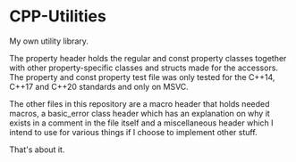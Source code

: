 # CPP-Utilities
My own utility library.

The property header holds the regular and const property classes together with other property-specific classes and structs made for the accessors.
The property and const property test file was only tested for the C++14, C++17 and C++20 standards and only on MSVC.

The other files in this repository are a macro header that holds needed macros, a basic_error class header which has an explanation on why it exists in a comment in the file itself and
a miscellaneous header which I intend to use for various things if I choose to implement other stuff.

That's about it.
